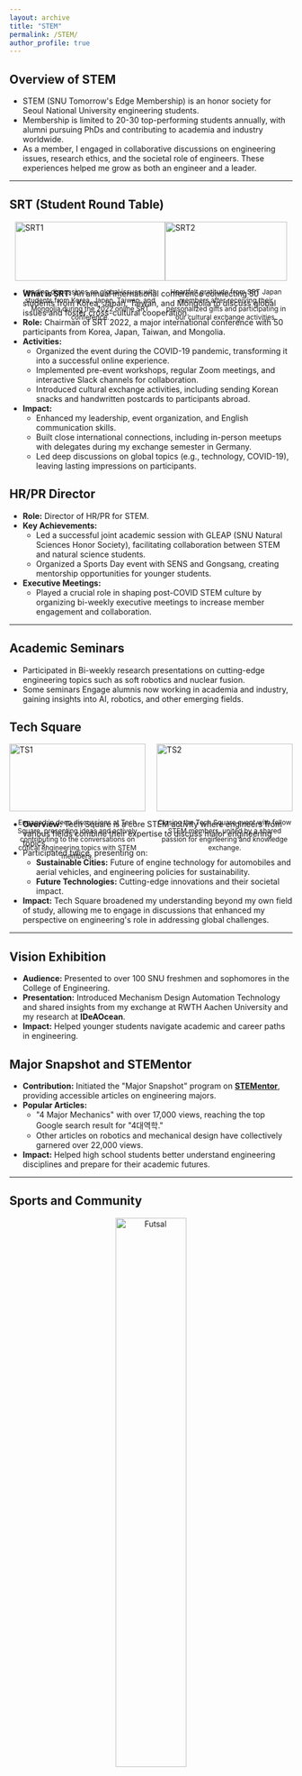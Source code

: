 ```yaml
---
layout: archive
title: "STEM"
permalink: /STEM/
author_profile: true
---
```


## Overview of STEM

- STEM (SNU Tomorrow's Edge Membership) is an honor society for Seoul National University engineering students.
- Membership is limited to 20-30 top-performing students annually, with alumni pursuing PhDs and contributing to academia and industry worldwide.
- As a member, I engaged in collaborative discussions on engineering issues, research ethics, and the societal role of engineers. These experiences helped me grow as both an engineer and a leader.

---
## SRT (Student Round Table)

<div style="display: flex; justify-content: center;">
    <div style="width: 53%;">
        <img src="https://cksdml1014.github.io/chanisong/images/SRT1.png" alt="SRT1" style="width: 100%;">
        <p style="font-size: 12px; text-align: center;">Leading discussions on global issues with students from Korea, Japan, Taiwan, and Mongolia during the 2022 online SRT conference.</p>
    </div>
    <div style="width: 43%;">
        <img src="https://cksdml1014.github.io/chanisong/images/SRT2.jpg" alt="SRT2" style="width: 100%;">
        <p style="font-size: 12px; text-align: center;">Heartfelt gratitude from SRT Japan members after receiving their personalized gifts and participating in our cultural exchange activities.</p>
    </div>
</div>

- **What is SRT:** An annual international conference connecting 50 students from Korea, Japan, Taiwan, and Mongolia to discuss global issues and foster cross-cultural cooperation.
- **Role:** Chairman of SRT 2022, a major international conference with 50 participants from Korea, Japan, Taiwan, and Mongolia.
- **Activities:** 
  - Organized the event during the COVID-19 pandemic, transforming it into a successful online experience.
  - Implemented pre-event workshops, regular Zoom meetings, and interactive Slack channels for collaboration.
  - Introduced cultural exchange activities, including sending Korean snacks and handwritten postcards to participants abroad.
- **Impact:** 
  - Enhanced my leadership, event organization, and English communication skills.
  - Built close international connections, including in-person meetups with delegates during my exchange semester in Germany.
  - Led deep discussions on global topics (e.g., technology, COVID-19), leaving lasting impressions on participants.

## HR/PR Director

- **Role:** Director of HR/PR for STEM.
- **Key Achievements:**
  - Led a successful joint academic session with GLEAP (SNU Natural Sciences Honor Society), facilitating collaboration between STEM and natural science students.
  - Organized a Sports Day event with SENS and Gongsang, creating mentorship opportunities for younger students.
- **Executive Meetings:** 
  - Played a crucial role in shaping post-COVID STEM culture by organizing bi-weekly executive meetings to increase member engagement and collaboration.

---
## Academic Seminars

- Participated in Bi-weekly research presentations on cutting-edge engineering topics such as soft robotics and nuclear fusion.
- Some seminars Engage alumnis now working in academia and industry, gaining insights into AI, robotics, and other emerging fields.

## Tech Square

<div style="display: flex; justify-content: space-between;">
    <div style="width: 48%;">
        <img src="https://cksdml1014.github.io/chanisong/images/TS1.JPG" alt="TS1" style="width: 100%;">
        <p style="font-size: 12px; text-align: center;">Engaged in deep discussions at Tech Square, presenting ideas and actively contributing to the conversations on critical engineering topics with STEM members.</p>
    </div>
    <div style="width: 48%;">
        <img src="https://cksdml1014.github.io/chanisong/images/TS2.JPG" alt="TS2" style="width: 100%;">
        <p style="font-size: 12px; text-align: center;">Closing the Tech Square event with fellow STEM members, united by a shared passion for engineering and knowledge exchange.</p>
    </div>
</div>

- **Overview:** Tech Square is a core STEM activity where engineers from various fields combine their expertise to discuss major engineering topics.
- Participated twice, presenting on:
  - **Sustainable Cities:** Future of engine technology for automobiles and aerial vehicles, and engineering policies for sustainability.
  - **Future Technologies:** Cutting-edge innovations and their societal impact.
- **Impact:** Tech Square broadened my understanding beyond my own field of study, allowing me to engage in discussions that enhanced my perspective on engineering's role in addressing global challenges.

---
## Vision Exhibition

- **Audience:** Presented to over 100 SNU freshmen and sophomores in the College of Engineering.
- **Presentation:** Introduced Mechanism Design Automation Technology and shared insights from my exchange at RWTH Aachen University and my research at **IDeAOcean**.
- **Impact:** Helped younger students navigate academic and career paths in engineering.

## Major Snapshot and STEMentor

- **Contribution:** Initiated the "Major Snapshot" program on **[STEMentor](https://stementor.tistory.com/)**, providing accessible articles on engineering majors.
- **Popular Articles:** 
  - "4 Major Mechanics" with over 17,000 views, reaching the top Google search result for "4대역학."
  - Other articles on robotics and mechanical design have collectively garnered over 22,000 views.
- **Impact:** Helped high school students better understand engineering disciplines and prepare for their academic futures.

---
## Sports and Community

<div style="text-align: center;">
    <img src="https://cksdml1014.github.io/chanisong/images/futsal.jpg" alt="Futsal" style="width: 50%;">
    <p style="font-size: 12px;">Celebrating teamwork and perseverance after securing 2nd place in the university futsal competition.</p>
</div>

- **Key Achievement:** Played as goalkeeper and secured 2nd place in the SNU engineering futsal competition.
- **Other Activities:** Engaged in marathons, kayaking, and swimming with STEM members, fostering a strong sense of community and teamwork.
